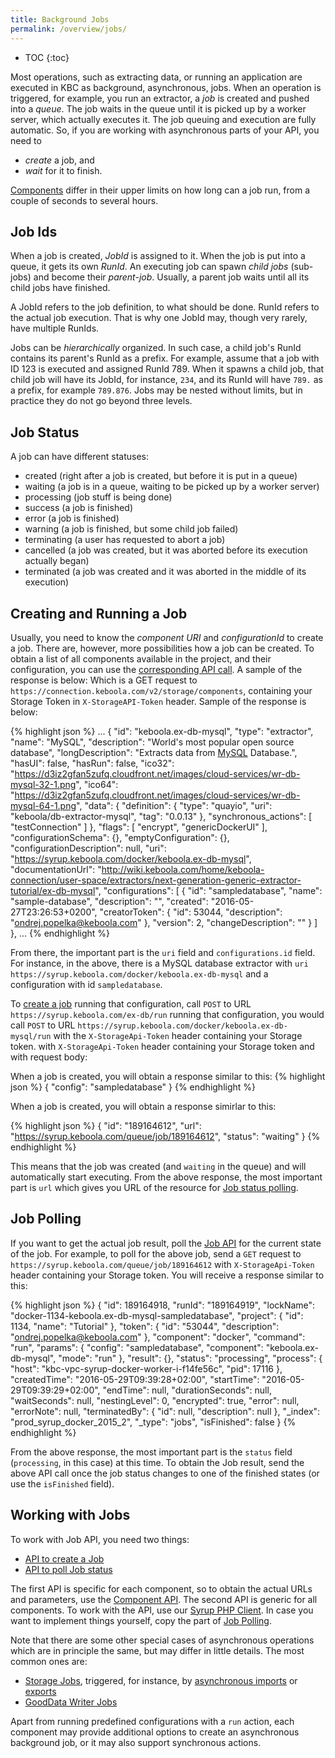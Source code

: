 ```yaml
---
title: Background Jobs
permalink: /overview/jobs/
---
```


* TOC
{:toc}

Most operations, such as extracting data, or running an application are executed in KBC as
background, asynchronous, jobs. When an operation is triggered, for example, you run an extractor, a
*job* is created and pushed into a *queue*. The job waits in the queue until it is picked up by a worker 
server, which actually executes it. The job queuing and execution are fully automatic. 
So, if you are working with asynchronous parts of your API, you need to 

- *create* a job, and
- *wait* for it to finish. 

[Components](/overview/) differ in their upper limits on how long can a job run,
from a couple of seconds to several hours. 

## Job Ids
When a job is created, *JobId* is assigned to it. When the job is put into a queue, it gets its own *RunId*. 
An executing job can spawn *child jobs* (sub-jobs) and become their *parent-job*. 
Usually, a parent job waits until all its child jobs have finished. 

A JobId refers to the job definition, to what should be done. RunId refers to the actual job execution. That is why
one JobId may, though very rarely, have multiple RunIds. 

Jobs can be *hierarchically* organized. 
In such case, a child job's RunId contains its parent's RunId as a prefix. 
For example, assume that a job with ID 123 is executed and assigned RunId 789. 
When it spawns a child job, that child job will have its JobId, for instance, `234`, and its RunId will have `789.` as a prefix, 
for example `789.876`. Jobs may be nested without limits, but in practice they do not go beyond three levels.

## Job Status
A job can have different statuses:

- created (right after a job is created, but before it is put in a queue) 
- waiting (a job is in a queue, waiting to be picked up by a worker server)
- processing (job stuff is being done)
- success (a job is finished)
- error (a job is finished)
- warning (a job is finished, but some child job failed)
- terminating (a user has requested to abort a job)
- cancelled (a job was created, but it was aborted before its execution actually began)
- terminated (a job was created and it was aborted in the middle of its execution)

## Creating and Running a Job
Usually, you need to know the *component URI* and *configurationId* to create a job. There are, however, 
more possibilities how a job can be created. To obtain a list of all components available
in the project, and their configuration, you can use the
[corresponding API call](http://docs.keboola.apiary.io/#reference/component-configurations/list-components/get-components).
A sample of the response is below:
Which is a GET request to `https://connection.keboola.com/v2/storage/components`, containing your Storage Token in
`X-StorageAPI-Token` header.
Sample of the response is below:

{% highlight json %}
  ...
  {
    "id": "keboola.ex-db-mysql",
    "type": "extractor",
    "name": "MySQL",
    "description": "World's most popular open source database",
    "longDescription": "Extracts data from [MySQL](https://www.mysql.com/) Database.",
    "hasUI": false,
    "hasRun": false,
    "ico32": "https://d3iz2gfan5zufq.cloudfront.net/images/cloud-services/wr-db-mysql-32-1.png",
    "ico64": "https://d3iz2gfan5zufq.cloudfront.net/images/cloud-services/wr-db-mysql-64-1.png",
    "data": {
      "definition": {
        "type": "quayio",
        "uri": "keboola/db-extractor-mysql",
        "tag": "0.0.13"
      },
      "synchronous_actions": [
        "testConnection"
      ]
    },
    "flags": [
      "encrypt",
      "genericDockerUI"
    ],
    "configurationSchema": {},
    "emptyConfiguration": {},
    "configurationDescription": null,
    "uri": "https://syrup.keboola.com/docker/keboola.ex-db-mysql",
    "documentationUrl": "http://wiki.keboola.com/home/keboola-connection/user-space/extractors/next-generation-generic-extractor-tutorial/ex-db-mysql",
    "configurations": [
      {
        "id": "sampledatabase",
        "name": "sample-database",
        "description": "",
        "created": "2016-05-27T23:26:53+0200",
        "creatorToken": {
          "id": 53044,
          "description": "ondrej.popelka@keboola.com"
        },
        "version": 2,
        "changeDescription": ""
      }
    ]
  },
  ...
{% endhighlight %}

From there, the important part is the `uri` field and `configurations.id` field. For instance, in the 
above, there is a MySQL database extractor with `uri` `https://syrup.keboola.com/docker/keboola.ex-db-mysql` and a
configuration with id `sampledatabase`.

To [create a job](http://docs.keboolaconnector.apiary.io/#reference/sample-coponent)
running that configuration, call `POST` to URL `https://syrup.keboola.com/ex-db/run` 
running that configuration, you would call `POST` to URL `https://syrup.keboola.com/docker/keboola.ex-db-mysql/run`
with the `X-StorageApi-Token` header containing your Storage token. 
with `X-StorageApi-Token` header containing your Storage token and with request body:

When a job is created, you will obtain a response similar to this:
{% highlight json %}
{
    "config": "sampledatabase"
}
{% endhighlight %}

When a job is created, you will obtain a response simirlar to this:

{% highlight json %}
{
  "id": "189164612",
  "url": "https://syrup.keboola.com/queue/job/189164612",
  "status": "waiting"
}
{% endhighlight %}

This means that the job was created (and `waiting` in the queue) and will automatically start executing.
From the above response, the most important part is `url` which gives you URL of the resource for
[Job status polling](https://en.wikipedia.org/wiki/Polling_(computer_science)).

## Job Polling
If you want to get the actual job result, poll the [Job API](http://docs.syrupqueue.apiary.io/#reference/jobs/job/view-job-detail) 
for the current state of the job. For example, to poll for the above job, send a `GET` request to
`https://syrup.keboola.com/queue/job/189164612` with `X-StorageApi-Token` header containing your Storage token.
You will receive a response similar to this:

{% highlight json %}
{
  "id": 189164918,
  "runId": "189164919",
  "lockName": "docker-1134-keboola.ex-db-mysql-sampledatabase",
  "project": {
    "id": 1134,
    "name": "Tutorial"
  },
  "token": {
    "id": "53044",
    "description": "ondrej.popelka@keboola.com"
  },
  "component": "docker",
  "command": "run",
  "params": {
    "config": "sampledatabase",
    "component": "keboola.ex-db-mysql",
    "mode": "run"
  },
  "result": {},
  "status": "processing",
  "process": {
    "host": "kbc-vpc-syrup-docker-worker-i-f14fe56c",
    "pid": 17116
  },
  "createdTime": "2016-05-29T09:39:28+02:00",
  "startTime": "2016-05-29T09:39:29+02:00",
  "endTime": null,
  "durationSeconds": null,
  "waitSeconds": null,
  "nestingLevel": 0,
  "encrypted": true,
  "error": null,
  "errorNote": null,
  "terminatedBy": {
    "id": null,
    "description": null
  },
  "_index": "prod_syrup_docker_2015_2",
  "_type": "jobs",
  "isFinished": false
}
{% endhighlight %}

From the above response, the most important part is the `status` field (`processing`, in this case)
at this time. To obtain the Job result, send the above API call once the job status changes
to one of the finished states (or use the `isFinished` field).  

## Working with Jobs
To work with Job API, you need two things:

- [API to create a Job](http://docs.keboolaconnector.apiary.io/#reference/sample-coponent)
- [API to poll Job status](http://docs.syrupqueue.apiary.io/#reference/jobs/job/view-job-detail)

The first API is specific for each component, so to obtain the actual URLs and parameters,
use the [Component API](http://docs.keboola.apiary.io/#reference/component-configurations/list-components/get-components).
The second API is generic for all components. To work with the API, use our 
[Syrup PHP Client](https://github.com/keboola/syrup-php-client). In case you want to implement things
yourself, copy the part of [Job Polling](https://github.com/keboola/syrup-php-client/blob/master/src/Keboola/Syrup/Client.php#L328). 

Note that there are some other special cases of asynchronous operations which are 
in principle the same, but may differ in little details. The most common ones are:

- [Storage Jobs](http://docs.keboola.apiary.io/#reference/jobs/manage-jobs/job-detail), triggered, for instance, by
[asynchronous imports](http://docs.keboola.apiary.io/#reference/tables/create-table-asynchronously/create-new-table-from-csv-file-asynchronously)
or [exports](http://docs.keboola.apiary.io/#reference/tables/table-export-asynchronously/asynchronous-export)
- [GoodData Writer Jobs](http://docs.keboolagooddatawriterv2.apiary.io/#introduction/synchronous-vs.-asynchronous-tasks)

Apart from running predefined configurations with a `run` action, each component may
provide additional options to create an asynchronous background job, or it may also support synchronous actions. 
